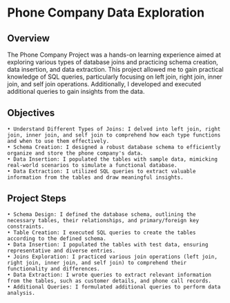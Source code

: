 # Phone Company Data Exploration

## Overview
The Phone Company Project was a hands-on learning experience aimed at exploring various types of database joins and practicing schema creation, data insertion, and data extraction. This project allowed me to gain practical knowledge of SQL queries, particularly focusing on left join, right join, inner join, and self join operations. Additionally, I developed and executed additional queries to gain insights from the data.

## Objectives
    • Understand Different Types of Joins: I delved into left join, right join, inner join, and self join to comprehend how each type functions and when to use them effectively.
    • Schema Creation: I designed a robust database schema to efficiently organize and store the phone company's data.
    • Data Insertion: I populated the tables with sample data, mimicking real-world scenarios to simulate a functional database.
    • Data Extraction: I utilized SQL queries to extract valuable information from the tables and draw meaningful insights.

## Project Steps
    • Schema Design: I defined the database schema, outlining the necessary tables, their relationships, and primary/foreign key constraints.
    • Table Creation: I executed SQL queries to create the tables according to the defined schema.
    • Data Insertion: I populated the tables with test data, ensuring representative and diverse entries.
    • Joins Exploration: I practiced various join operations (left join, right join, inner join, and self join) to comprehend their functionality and differences.
    • Data Extraction: I wrote queries to extract relevant information from the tables, such as customer details, and phone call records.
    • Additional Queries: I formulated additional queries to perform data analysis.
